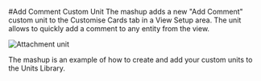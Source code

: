 
#Add Comment Custom Unit
The mashup adds a new "Add Comment" custom unit to the Customise Cards tab in a View Setup area. The unit allows to quickly add a comment to any entity from the view.


![Attachment unit](https://github.com/TargetProcess/TP3MashupLibrary/raw.githubusercontent.com/TargetProcess/CustomUnitQuickAddComment/master/src/addcomment.png)

The mashup is an example of how to create and add your custom units to the Units Library.
